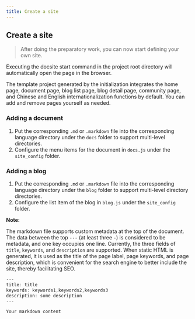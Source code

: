 ```yaml
---
title: Create a site
---
```


## Create a site

> After doing the preparatory work, you can now start defining your own site.

Executing the docsite start command in the project root directory will automatically open the page in the browser.

The template project generated by the initialization integrates the home page, document page, blog list page, blog detail page, community page, and Chinese and English internationalization functions by default. You can add and remove pages yourself as needed.

### Adding a document

1. Put the corresponding `.md` or `.markdown` file into the corresponding language directory under the `docs` folder to support multi-level directories.
2. Configure the menu items for the document in `docs.js` under the `site_config` folder.

### Adding a blog

1. Put the corresponding `.md` or `.markdown` file into the corresponding language directory under the `blog` folder to support multi-level directory directories.
2. Configure the list item of the blog in `blog.js` under the `site_config` folder.

**Note:**

The markdown file supports custom metadata at the top of the document. The data between the top `---` (at least three `-`) is considered to be metadata, and one key occupies one line. Currently, the three fields of `title`, `keywords`, and `description` are supported. When static HTML is generated, it is used as the title of the page label, page keywords, and page description, which is convenient for the search engine to better include the site, thereby facilitating SEO.

```js
---
title: title
keywords: keywords1,keywords2,keywords3
description: some description
---

Your markdown content
```